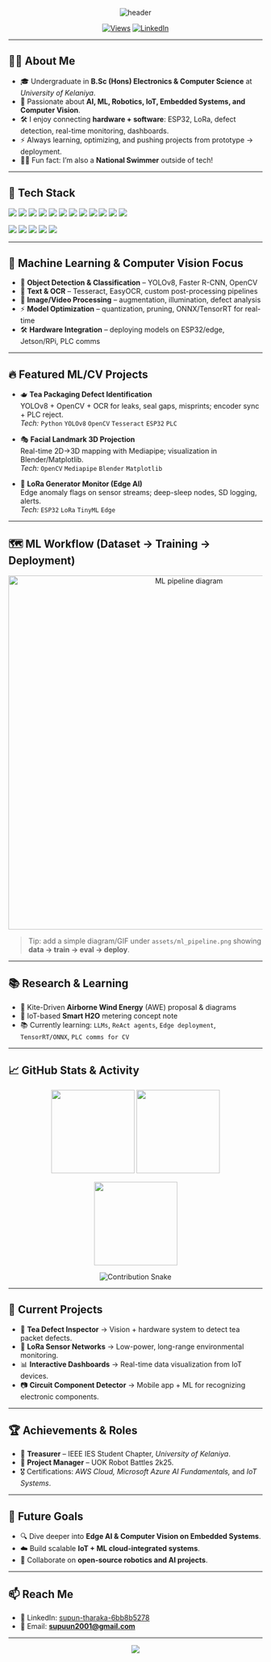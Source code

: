 <!-- Header banner (auto adjust light / dark) -->
<p align="center">
  <picture>
    <source media="(prefers-color-scheme: dark)" srcset="https://capsule-render.vercel.app/api?type=waving&color=0:00e5ff,100:7f00ff&height=200&section=header&text=Hi%20there%20👋%20I%27m%20Supun%20Abeywickrama&fontSize=42&fontAlignY=35&fontColor=ffffff">
    <img alt="header" src="https://capsule-render.vercel.app/api?type=waving&color=0:7f00ff,100:ffcc00&height=200&section=header&text=Hi%20there%20👋%20I%27m%20Supun%20Abeywickrama&fontSize=42&fontAlignY=35&fontColor=111111">
  </picture>
</p>

<p align="center">
  <a href="https://github.com/supunabeywickrama"><img alt="Views" src="https://komarev.com/ghpvc/?username=supunabeywickrama&style=flat-square&color=ff7b00"></a>
  <a href="https://www.linkedin.com/in/supun-tharaka-6bb8b5278/"><img alt="LinkedIn" src="https://img.shields.io/badge/LinkedIn-Profile-0a66c2?logo=linkedin&style=flat-square"></a>
</p>

---

## 👨‍💻 About Me  

- 🎓 Undergraduate in **B.Sc (Hons) Electronics & Computer Science** at *University of Kelaniya*.  
- 🤖 Passionate about **AI, ML, Robotics, IoT, Embedded Systems, and Computer Vision**.  
- 🛠️ I enjoy connecting **hardware + software**: ESP32, LoRa, defect detection, real-time monitoring, dashboards.  
- ⚡ Always learning, optimizing, and pushing projects from prototype → deployment.  
- 🏊‍♂️ Fun fact: I’m also a **National Swimmer** outside of tech!  

---

## 🧰 Tech Stack  

<p align="left">
  <img src="https://img.shields.io/badge/Python-3776AB?logo=python&logoColor=white&style=for-the-badge"/>
  <img src="https://img.shields.io/badge/OpenCV-5C3EE8?logo=opencv&logoColor=white&style=for-the-badge"/>
  <img src="https://img.shields.io/badge/YOLOv5/8-00b140?style=for-the-badge"/>
  <img src="https://img.shields.io/badge/TensorFlow-FF6F00?logo=tensorflow&logoColor=white&style=for-the-badge"/>
  <img src="https://img.shields.io/badge/PyTorch-EE4C2C?logo=pytorch&logoColor=white&style=for-the-badge"/>
  <img src="https://img.shields.io/badge/ESP32-000000?logo=espressif&logoColor=white&style=for-the-badge"/>
  <img src="https://img.shields.io/badge/LoRa-8A2BE2?style=for-the-badge"/>
  <img src="https://img.shields.io/badge/Microcontrollers-F24E1E?style=for-the-badge"/>
  <img src="https://img.shields.io/badge/Embedded%20C-0057B8?style=for-the-badge"/>
  <img src="https://img.shields.io/badge/React-61DAFB?logo=react&logoColor=black&style=for-the-badge"/>
  <img src="https://img.shields.io/badge/Flutter-02569B?logo=flutter&logoColor=white&style=for-the-badge"/>
  <img src="https://img.shields.io/badge/FastAPI-009688?logo=fastapi&logoColor=white&style=for-the-badge"/>
</p>

<!-- ML/CV quick badges -->
<p align="left">
  <img src="https://img.shields.io/badge/Machine%20Learning-102230?style=for-the-badge&logo=tensorflow&logoColor=orange"/>
  <img src="https://img.shields.io/badge/Computer%20Vision-35495E?style=for-the-badge&logo=opencv&logoColor=white"/>
  <img src="https://img.shields.io/badge/Deep%20Learning-8A2BE2?style=for-the-badge&logo=pytorch&logoColor=white"/>
  <img src="https://img.shields.io/badge/OCR-0B5?style=for-the-badge"/>
  <img src="https://img.shields.io/badge/Edge%20AI-2c3e50?style=for-the-badge"/>
</p>

---

## 🧠 Machine Learning & Computer Vision Focus

- 🔎 **Object Detection & Classification** – YOLOv8, Faster R-CNN, OpenCV  
- 🧾 **Text & OCR** – Tesseract, EasyOCR, custom post-processing pipelines  
- 🎥 **Image/Video Processing** – augmentation, illumination, defect analysis  
- ⚡ **Model Optimization** – quantization, pruning, ONNX/TensorRT for real-time  
- 🛠 **Hardware Integration** – deploying models on ESP32/edge, Jetson/RPi, PLC comms

---

## 🔥 Featured ML/CV Projects

- 🫖 **Tea Packaging Defect Identification**  
  YOLOv8 + OpenCV + OCR for leaks, seal gaps, misprints; encoder sync + PLC reject.  
  *Tech:* `Python` `YOLOv8` `OpenCV` `Tesseract` `ESP32` `PLC`

- 🎭 **Facial Landmark 3D Projection**  
  Real-time 2D→3D mapping with Mediapipe; visualization in Blender/Matplotlib.  
  *Tech:* `OpenCV` `Mediapipe` `Blender` `Matplotlib`

- 🔧 **LoRa Generator Monitor (Edge AI)**  
  Edge anomaly flags on sensor streams; deep-sleep nodes, SD logging, alerts.  
  *Tech:* `ESP32` `LoRa` `TinyML` `Edge`

---

## 🗺️ ML Workflow (Dataset → Training → Deployment)

<p align="center">
  <!-- Replace the image path below after you add an image to /assets -->
  <img src="https://raw.githubusercontent.com/supunabeywickrama/supunabeywickrama/main/assets/ml_pipeline.png" width="700" alt="ML pipeline diagram"/>
</p>

> Tip: add a simple diagram/GIF under `assets/ml_pipeline.png` showing **data → train → eval → deploy**.

---

## 📚 Research & Learning

- 📄 Kite-Driven **Airborne Wind Energy** (AWE) proposal & diagrams  
- 📄 IoT-based **Smart H2O** metering concept note  
- 📚 Currently learning: `LLMs`, `ReAct agents`, `Edge deployment`, `TensorRT/ONNX`, `PLC comms for CV`

---

## 📈 GitHub Stats & Activity  

<p align="center">
  <img height="165" src="https://github-readme-stats.vercel.app/api?username=supunabeywickrama&show_icons=true&theme=tokyonight&hide_border=true" />
  <img height="165" src="https://github-readme-streak-stats.herokuapp.com?user=supunabeywickrama&theme=tokyonight&hide_border=true" />
</p>

<p align="center">
  <img height="165" src="https://github-readme-stats.vercel.app/api/top-langs/?username=supunabeywickrama&layout=compact&theme=tokyonight&hide_border=true" />
</p>

<!-- Contribution snake (enable via a GitHub Action to generate the SVG into /output) -->
<!-- After enabling the action, the image below will render automatically -->
<p align="center">
  <img src="https://github.com/supunabeywickrama/supunabeywickrama/blob/output/github-contribution-grid-snake.svg" alt="Contribution Snake"/>
</p>

---

## 🔭 Current Projects  

- 🧪 **Tea Defect Inspector** → Vision + hardware system to detect tea packet defects.  
- 📡 **LoRa Sensor Networks** → Low-power, long-range environmental monitoring.  
- 📊 **Interactive Dashboards** → Real-time data visualization from IoT devices.  
- 📷 **Circuit Component Detector** → Mobile app + ML for recognizing electronic components.  

---

## 🏆 Achievements & Roles  

- 💼 **Treasurer** – IEEE IES Student Chapter, *University of Kelaniya*.  
- 📌 **Project Manager** – UOK Robot Battles 2k25.  
- 🎖️ Certifications: *AWS Cloud, Microsoft Azure AI Fundamentals,* and *IoT Systems*.  

---

## 🚀 Future Goals  

- 🔍 Dive deeper into **Edge AI & Computer Vision on Embedded Systems**.  
- ☁️ Build scalable **IoT + ML cloud-integrated systems**.  
- 🤝 Collaborate on **open-source robotics and AI projects**.  

---

## 📫 Reach Me  

- 💼 LinkedIn: [supun-tharaka-6bb8b5278](https://www.linkedin.com/in/supun-tharaka-6bb8b5278/)  
- 📧 Email: **supuun2001@gmail.com**  

---

<p align="center">
  <img src="https://capsule-render.vercel.app/api?type=waving&color=0:ff7b00,100:7f00ff&height=120&section=footer"/>
</p>
